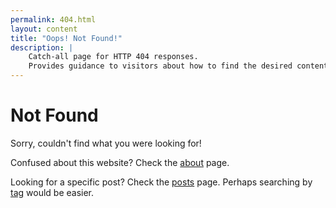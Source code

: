 ```yaml
---
permalink: 404.html
layout: content
title: "Oops! Not Found!"
description: |
    Catch-all page for HTTP 404 responses.
    Provides guidance to visitors about how to find the desired content.
---
```


# Not Found

Sorry, couldn't find what you were looking for!

Confused about this website? Check the [about](/about) page.

Looking for a specific post? Check the [posts](/posts) page. Perhaps searching by [tag](/tags) would be easier.
